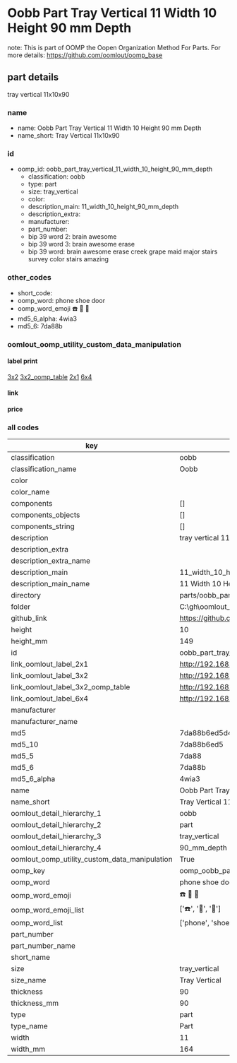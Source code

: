 # Oobb Part Tray Vertical 11 Width 10 Height 90 mm Depth  

note: This is part of OOMP the Oopen Organization Method For Parts. For more details: https://github.com/oomlout/oomp_base

##  part details
  



tray vertical 11x10x90



### name
* name: Oobb Part Tray Vertical 11 Width 10 Height 90 mm Depth
* name_short: Tray Vertical 11x10x90 
### id
* oomp_id: oobb_part_tray_vertical_11_width_10_height_90_mm_depth
  * classification: oobb
  * type: part
  * size: tray_vertical
  * color: 
  * description_main: 11_width_10_height_90_mm_depth
  * description_extra: 
  * manufacturer: 
  * part_number: 
  * bip 39 word 2: brain awesome
  * bip 39 word 3: brain awesome erase
  * bip 39 word: brain awesome erase creek grape maid major stairs survey color stairs amazing

### other_codes
* short_code: 
* oomp_word: phone shoe door
* oomp_word_emoji :phone: :shoe: :door:
* md5_6_alpha: 4wia3
* md5_6: 7da88b






### oomlout_oomp_utility_custom_data_manipulation
#### label print
[3x2](http://192.168.1.245:1112/?label=oomp%204wia3)
[3x2_oomp_table](http://192.168.1.108:1112/?label=oomp%204wia3)
[2x1](http://192.168.1.242:1112/?label=oomp%204wia3)
[6x4](http://192.168.1.55:1112/?label=oomp%204wia3)    

#### link

                              

#### price







### all codes 
| key | value |  
| --- | --- |  
| classification | oobb |  
| classification_name | Oobb |  
| color |  |  
| color_name |  |  
| components | [] |  
| components_objects | [] |  
| components_string | [] |  
| description | tray vertical 11x10x90 |  
| description_extra |  |  
| description_extra_name |  |  
| description_main | 11_width_10_height_90_mm_depth |  
| description_main_name | 11 Width 10 Height 90 mm Depth |  
| directory | parts/oobb_part_tray_vertical_11_width_10_height_90_mm_depth |  
| folder | C:\gh\oomlout_oobb_version_4_generated_parts\parts\oobb_part_tray_vertical_11_width_10_height_90_mm_depth |  
| github_link | https://github.com/oomlout/oomlout_oomp_part_src/tree/main/parts/oobb_part_tray_vertical_11_width_10_height_90_mm_depth |  
| height | 10 |  
| height_mm | 149 |  
| id | oobb_part_tray_vertical_11_width_10_height_90_mm_depth |  
| link_oomlout_label_2x1 | http://192.168.1.242:1112/?label=oomp%204wia3 |  
| link_oomlout_label_3x2 | http://192.168.1.245:1112/?label=oomp%204wia3 |  
| link_oomlout_label_3x2_oomp_table | http://192.168.1.108:1112/?label=oomp%204wia3 |  
| link_oomlout_label_6x4 | http://192.168.1.55:1112/?label=oomp%204wia3 |  
| manufacturer |  |  
| manufacturer_name |  |  
| md5 | 7da88b6ed5d450ce1832e33298c420d7 |  
| md5_10 | 7da88b6ed5 |  
| md5_5 | 7da88 |  
| md5_6 | 7da88b |  
| md5_6_alpha | 4wia3 |  
| name | Oobb Part Tray Vertical 11 Width 10 Height 90 mm Depth |  
| name_short | Tray Vertical 11x10x90  |  
| oomlout_detail_hierarchy_1 | oobb |  
| oomlout_detail_hierarchy_2 | part |  
| oomlout_detail_hierarchy_3 | tray_vertical |  
| oomlout_detail_hierarchy_4 | 90_mm_depth |  
| oomlout_oomp_utility_custom_data_manipulation | True |  
| oomp_key | oomp_oobb_part_tray_vertical_11_width_10_height_90_mm_depth |  
| oomp_word | phone shoe door |  
| oomp_word_emoji | :phone: :shoe: :door: |  
| oomp_word_emoji_list | [':phone:', ':shoe:', ':door:'] |  
| oomp_word_list | ['phone', 'shoe', 'door'] |  
| part_number |  |  
| part_number_name |  |  
| short_name |  |  
| size | tray_vertical |  
| size_name | Tray Vertical |  
| thickness | 90 |  
| thickness_mm | 90 |  
| type | part |  
| type_name | Part |  
| width | 11 |  
| width_mm | 164 |  
